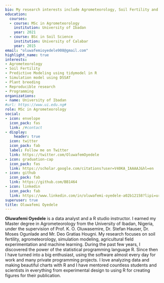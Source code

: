 ```yaml
---
bio: My research interests include Agrometeorology, Soil Fertility and Machine Learning with tidymodel.
education:
  courses:
  - course: MSc in Agrometeorology 
    institution: University of Ibadan
    year: 2021
  - course: BSc in Soil Science
    institution: University of Calabar
    year: 2015
email: "oluwafemioyedele908@gmail.com"
highlight_name: true
interests:
- Agrometeorology
- Soil Fertility
- Predictive Modeling using tidymodel in R
- Simulation model using DSSAT
- Plant breeding
- Reproducible research
- Programming
organizations:
- name: University of Ibadan
#url: https://www.ui.edu.ng#
role: MSc in Agrometeorology
social:
- icon: envelope
  icon_pack: fas
  link: /#contact
- display:
    header: true
  icon: twitter
  icon_pack: fab
  label: Follow me on Twitter
  link: https://twitter.com/OluwafemOyedele
- icon: graduation-cap
  icon_pack: fas
  link: https://scholar.google.com/citations?user=V40KA_IAAAAJ&hl=en
- icon: github
  icon_pack: fab
  link: https://github.com/BB1464
- icon: linkedin
  icon_pack: fab
  link: https://www.linkedin.com/in/oluwafemi-oyedele-a02b12158?lipi=urn%3Ali%3Apage%3Ad_flagship3_profile_view_base_contact_details%3BqG7p9kF7QZuBtHZpZcwRDA%3D%3D
superuser: true
title: Oluwafemi Oyedele
---
```


**Oluwafemi Oyedele** is a data analyst and a R studio instructor. I earned my Master degree in Agrometeorology from the University of Ibadan, Nigeria, under the supervision of Prof. K. O. Oluwasemire, Dr. Stefan Hauser, Dr. Moses Ogunlade and Mr. Deo Gratias Hougni. My research focuses on soil fertility, agrometeorology, simulation modeling, agricultural field experimentation and machine learning. During the past few years, I discovered the power of the statistical programming language R. Since then I have turned into a big enthusiast, using the software almost every day for work and many private programming projects. I love analyzing data and making beautiful charts with R and I have mentored countless students and scientists in everything from experimental design to using R for creating figures for their publication. 

